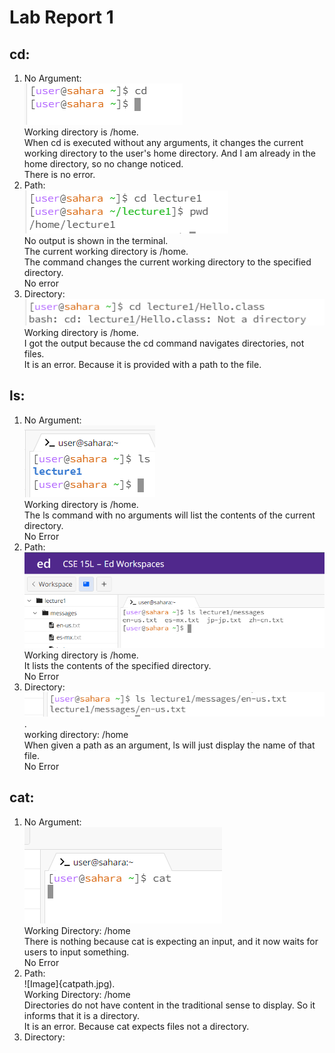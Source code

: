 # Lab Report 1
## cd:
1. No Argument:  
   ![Image](cdnoarg.jpg)      
   Working directory is /home.  
   When cd is executed without any arguments, it changes the current working directory to the user's home directory. And I am already in the home directory, so no change noticed.  
   There is no error.
2. Path:  
   ![Image](cdwithpath.jpg)  
   No output is shown in the terminal.  
   The current working directory is /home.    
   The command changes the current working directory to the specified directory.  
   No error
3. Directory:  
   ![Image](cdwithfile.jpg)  
   Working directory is /home.   
   I got the output because the cd command navigates directories, not files.  
   It is an error. Because it is provided with a path to the file.
## ls:
1. No Argument:  
   ![Image](lsnoarg.jpg)   
   Working directory is /home.  
   The ls command with no arguments will list the contents of the current directory.  
   No Error
2. Path:  
   ![Image](lspath.jpg)  
    Working directory is /home.  
   It lists the contents of the specified directory.  
   No Error
3. Directory:  
  ![Image](lsfile.jpg).  
   working directory: /home  
   When given a path as an argument, ls will just display the name of that file.  
   No Error
## cat:
1. No Argument:  
   ![Image](catnoarg.jpg)  
   Working Directory: /home  
   There is nothing because cat is expecting an input, and it now waits for users to input something.  
   No Error
2. Path:  
   ![Image]{catpath.jpg).  
   Working Directory: /home  
   Directories do not have content in the traditional sense to display. So it informs that it is a directory.  
   It is an error. Because cat expects files not a directory.
 3. Directory:  
    

